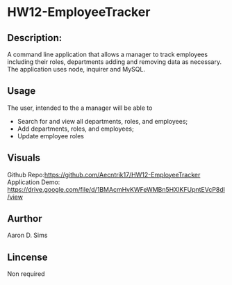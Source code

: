 # HW12-EmployeeTracker

## Description:

A command line application that allows a manager to track employees including their roles, departments adding and removing data as necessary. The application uses node, inquirer and MySQL.

## Usage

The user, intended to the a manager will be able to

- Search for and view all departments, roles, and employees;
- Add departments, roles, and employees;
- Update employee roles

## Visuals

Github Repo:https://github.com/Aecntrik17/HW12-EmployeeTracker
Application Demo: https://drive.google.com/file/d/1BMAcmHvKWFeWMBn5HXIKFUpntEVcP8dl/view

## Aurthor

Aaron D. Sims

## Lincense

Non required
